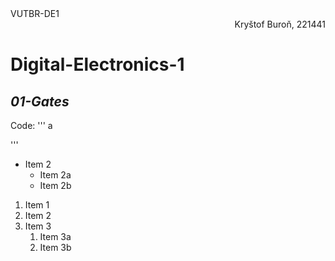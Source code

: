 <div align="left">VUTBR-DE1</div><div align="right">Kryštof Buroň, 221441</div>

# Digital-Electronics-1


## *01-Gates*
Code:
'''
a

'''
* Item 2
  * Item 2a
  * Item 2b
  
1. Item 1
1. Item 2
1. Item 3
   1. Item 3a
   1. Item 3b
